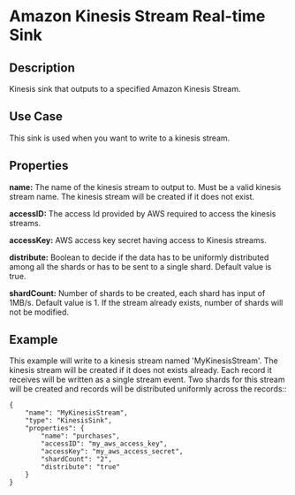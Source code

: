 # Amazon Kinesis Stream Real-time Sink


Description
-----------
Kinesis sink that outputs to a specified Amazon Kinesis Stream.

Use Case
--------
This sink is used when you want to write to a kinesis stream.

Properties
----------
**name:** The name of the kinesis stream to output to. Must be a valid kinesis stream name. The kinesis stream will be
created if it does not exist.

**accessID:** The access Id provided by AWS required to access the kinesis streams.

**accessKey:** AWS access key secret having access to Kinesis streams.

**distribute:** Boolean to decide if the data has to be uniformly distributed among all the shards or has to be sent to
a single shard. Default value is true.

**shardCount:** Number of shards to be created, each shard has input of 1MB/s. Default value is 1. If the stream already
exists, number of shards will not be modified.

Example
-------
This example will write to a kinesis stream named 'MyKinesisStream'. The kinesis stream will be created if it does not
exists already. Each record it receives will be written as a single stream event. Two shards for this stream will be
created and records will be distributed uniformly across the records::

    {
        "name": "MyKinesisStream",
        "type": "KinesisSink",
        "properties": {
            "name": "purchases",
            "accessID": "my_aws_access_key",
            "accessKey": "my_aws_access_secret",
            "shardCount": "2",
            "distribute": "true"
        }
    }
